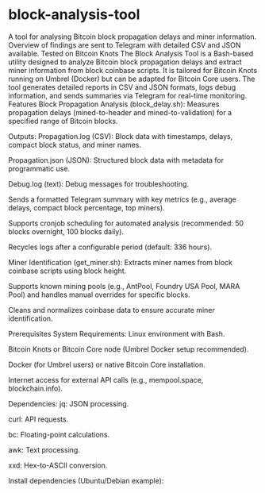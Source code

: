 # block-analysis-tool
A tool for analysing Bitcoin block propagation delays and miner information. Overview of findings are sent to Telegram with detailed CSV and JSON available. Tested on Bitcoin Knots
The Block Analysis Tool is a Bash-based utility designed to analyze Bitcoin block propagation delays and extract miner information from block coinbase scripts. It is tailored for Bitcoin Knots running on Umbrel (Docker) but can be adapted for Bitcoin Core users. The tool generates detailed reports in CSV and JSON formats, logs debug information, and sends summaries via Telegram for real-time monitoring.
Features
Block Propagation Analysis (block_delay.sh):
Measures propagation delays (mined-to-header and mined-to-validation) for a specified range of Bitcoin blocks.

Outputs:
Propagation.log (CSV): Block data with timestamps, delays, compact block status, and miner names.

Propagation.json (JSON): Structured block data with metadata for programmatic use.

Debug.log (text): Debug messages for troubleshooting.

Sends a formatted Telegram summary with key metrics (e.g., average delays, compact block percentage, top miners).

Supports cronjob scheduling for automated analysis (recommended: 50 blocks overnight, 100 blocks daily).

Recycles logs after a configurable period (default: 336 hours).

Miner Identification (get_miner.sh):
Extracts miner names from block coinbase scripts using block height.

Supports known mining pools (e.g., AntPool, Foundry USA Pool, MARA Pool) and handles manual overrides for specific blocks.

Cleans and normalizes coinbase data to ensure accurate miner identification.

Prerequisites
System Requirements:
Linux environment with Bash.

Bitcoin Knots or Bitcoin Core node (Umbrel Docker setup recommended).

Docker (for Umbrel users) or native Bitcoin Core installation.

Internet access for external API calls (e.g., mempool.space, blockchain.info).

Dependencies:
jq: JSON processing.

curl: API requests.

bc: Floating-point calculations.

awk: Text processing.

xxd: Hex-to-ASCII conversion.

Install dependencies (Ubuntu/Debian example):

